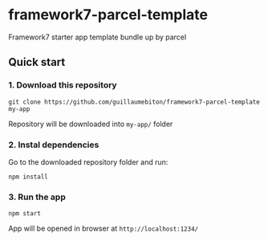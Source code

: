 # framework7-parcel-template
Framework7 starter app template bundle up by parcel

## Quick start

### 1. Download this repository
```
git clone https://github.com/guillaumebiton/framework7-parcel-template my-app
```

Repository will be downloaded into `my-app/` folder

### 2. Instal dependencies

Go to the downloaded repository folder and run:
```
npm install
```

### 3. Run the app

```
npm start
```

App will be opened in browser at `http://localhost:1234/`
